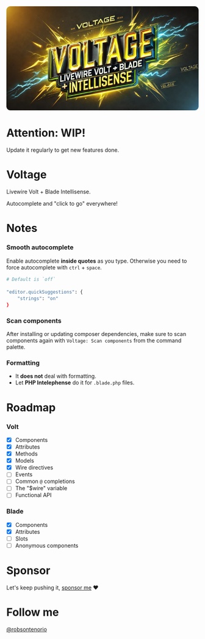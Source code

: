<img src="https://github.com/robsontenorio/voltage/blob/main/voltage.png?raw=true" >

# Attention:  WIP!

Update it regularly to get new features done.

# Voltage

Livewire Volt + Blade Intellisense.

Autocomplete and "click to go" everywhere!

# Notes

### Smooth autocomplete

Enable autocomplete **inside quotes** as you type. Otherwise you need to force autocomplete with `ctrl` + `space`.

```bash
# Default is `off`

"editor.quickSuggestions": {
    "strings": "on"
}
```

### Scan components

After installing or updating composer dependencies, make sure to scan components again with `Voltage: Scan components` from the command palette.

###  Formatting

- It **does not** deal with formatting.
- Let **PHP Intelephense** do it for `.blade.php` files.

# Roadmap
### Volt

- [x] Components
- [x] Attributes
- [x] Methods
- [x] Models
- [x] Wire directives
- [ ] Events 
- [ ] Common `@` completions
- [ ] The "$wire" variable
- [ ] Functional API

### Blade
- [x] Components
- [x] Attributes
- [ ] Slots
- [ ] Anonymous components

# Sponsor

Let's keep pushing it, [sponsor me](https://github.com/sponsors/robsontenorio) ❤️


# Follow me

[@robsontenorio](https://twitter.com/robsontenorio)

